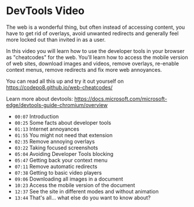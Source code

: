 # DevTools Video

The web is a wonderful thing, but often instead of accessing content, you have to get rid of overlays, avoid unwanted redirects and generally feel more locked out than invited in as a user.

In this video you will learn how to use the developer tools in your browser as "cheatcodes" for the web. You'll learn how to access the mobile version of web sites, download images and videos, remove overlays, re-enable context menus, remove redirects and fix more web annoyances.

You can read all this up and try it out yourself on <https://codepo8.github.io/web-cheatcodes/>

Learn more about devtools: <https://docs.microsoft.com/microsoft-edge/devtools-guide-chromium/overview>

- `00:07` Introduction
- `00:25` Some facts about developer tools
- `01:13` Internet annoyances
- `01:55` You might not need that extension
- `02:35` Remove annoying overlays
- `03:22` Taking focused screenshots
- `05:04` Avoiding Developer Tools blocking
- `05:47` Getting back your context menu
- `07:11` Remove automatic redirects
- `07:38` Getting to basic video players
- `09:06` Downloading all images in a document
- `10:23` Access the mobile version of the document
- `12:37` See the site in different modes and without animation
- `13:44` That's all… what else do you want to know about?
